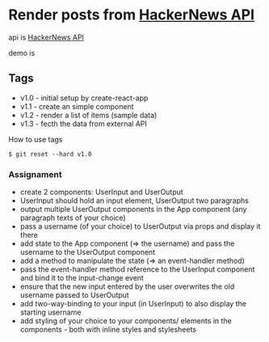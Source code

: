 # Render posts from [HackerNews API](https://hn.algolia.com/api/v1/search?query=redux)

api is [HackerNews API](https://github.com/HackerNews/API)

demo is

## Tags
* v1.0 - initial setup by create-react-app
* v1.1 - create an simple component
* v1.2 - render a list of items (sample data)
* v1.3 - fecth the data from external API

How to use tags
```
$ git reset --hard v1.0
```

### Assignament
* create 2 components: UserInput and UserOutput
* UserInput should hold an input element, UserOutput two paragraphs
* output multiple UserOutput components in the App component (any paragraph texts of your choice)
* pass a username (of your choice) to UserOutput via props and display it there
* add state to the App component (=> the username) and pass the username to the UserOutput component
* add a method to manipulate the state (=> an event-handler method)
* pass the event-handler method reference to the UserInput component and bind it to the input-change event
* ensure that the new input entered by the user overwrites the old username passed to UserOutput
* add two-way-binding to your input (in UserInput) to also display the starting username
* add styling of your choice to your components/ elements in the components - both with inline styles and stylesheets
